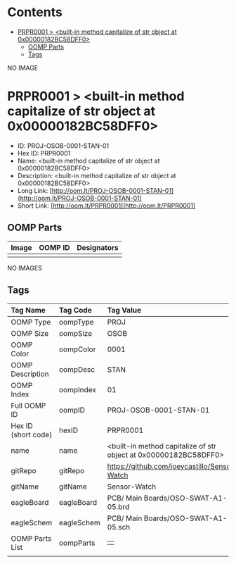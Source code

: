 



Contents
========

* [PRPR0001 > <built-in method capitalize of str object at 0x00000182BC58DFF0>](#prpr0001--built-in-method-capitalize-of-str-object-at-0x00000182bc58dff0)
	* [OOMP Parts](#oomp-parts)
	* [Tags](#tags)
  
NO IMAGE  
# PRPR0001 > <built-in method capitalize of str object at 0x00000182BC58DFF0>

- ID: PROJ-OSOB-0001-STAN-01
- Hex ID: PRPR0001
- Name: <built-in method capitalize of str object at 0x00000182BC58DFF0>
- Description: <built-in method capitalize of str object at 0x00000182BC58DFF0>
- Long Link: [http://oom.lt/PROJ-OSOB-0001-STAN-01](http://oom.lt/PROJ-OSOB-0001-STAN-01)
- Short Link: [http://oom.lt/PRPR0001](http://oom.lt/PRPR0001)

## OOMP Parts
  

|Image|OOMP ID|Designators|
| :--- | :--- | :--- |
||||
  
NO IMAGES  
## Tags
  

|Tag Name|Tag Code|Tag Value|
| :--- | :--- | :--- |
|OOMP Type|oompType|PROJ|
|OOMP Size|oompSize|OSOB|
|OOMP Color|oompColor|0001|
|OOMP Description|oompDesc|STAN|
|OOMP Index|oompIndex|01|
|Full OOMP ID|oompID|PROJ-OSOB-0001-STAN-01|
|Hex ID (short code)|hexID|PRPR0001|
|name|name|<built-in method capitalize of str object at 0x00000182BC58DFF0>|
|gitRepo|gitRepo|https://github.com/joeycastillo/Sensor-Watch|
|gitName|gitName|Sensor-Watch|
|eagleBoard|eagleBoard|PCB/ Main Boards/OSO-SWAT-A1-05.brd|
|eagleSchem|eagleSchem|PCB/ Main Boards/OSO-SWAT-A1-05.sch|
|OOMP Parts List|oompParts|<table><tr><td></td></tr></table>|
||||
